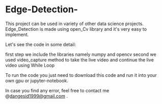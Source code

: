 # Edge-Detection-
This project can be used in variety of other data science projects. Edge_Detection is made using open_Cv library and it's very easy to implement. 

Let's see the code in some detail:

first step we include the libraries namely numpy and opencv
second we used video_capture method to take the live video and continue the live video using While Loop 

To run the code you just need to download this code and run it into your own gpu or jupyter-notebook.

In case you find any error, feel free to contact me @dangesid1999@gmail.com .
